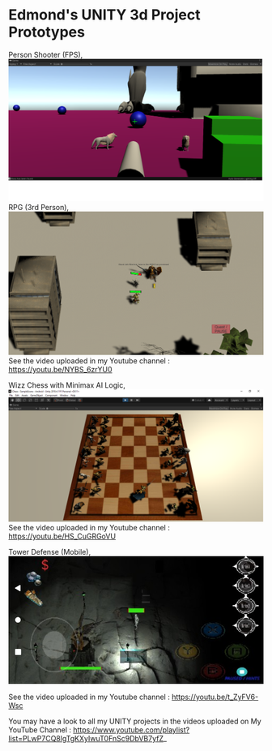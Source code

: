 # Edmond's UNITY 3d Project Prototypes

Person Shooter (FPS),
![alt text](https://github.com/engantung/UNITY/blob/main/1st%20Person%20Shooter/Figure%201.png?raw=true)
RPG (3rd Person),
![alt text](https://github.com/engantung/UNITY/blob/main/RPG%20(3rd%20Person%20View)/Figure%203.png?raw=true)
      See the video uploaded in my Youtube channel : https://youtu.be/NYBS_6zrYU0

Wizz Chess with Minimax AI Logic,
![alt text](https://github.com/engantung/UNITY/blob/main/3d_Chess_with_Battle/Figure_chess.png?raw=true)  
      See the video uploaded in my Youtube channel : https://youtu.be/HS_CuGRGoVU

Tower Defense (Mobile),
![alt text](https://github.com/engantung/UNITY/blob/main/AngelDefense%20(Mobile)/level01.png?raw=true)

See the video uploaded in my Youtube channel : https://youtu.be/t_ZyFV6-Wsc




You may have a look to all my UNITY projects in the videos uploaded on My YouTube Channel :
https://www.youtube.com/playlist?list=PLwP7CQ8lgTgKXyIwuT0FnSc9DbVB7yfZ_


